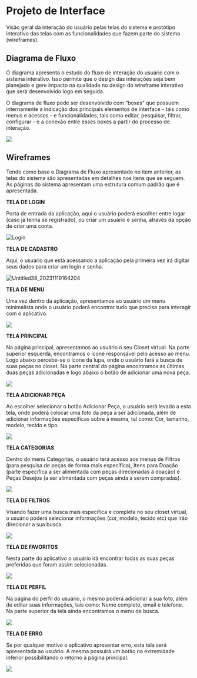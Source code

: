 
# Projeto de Interface

Visão geral da interação do usuário pelas telas do sistema e protótipo interativo das telas com as funcionalidades que fazem parte do sistema (wireframes).

## Diagrama de Fluxo

O diagrama apresenta o estudo do fluxo de interação do usuário com o sistema interativo. Isso permite que o design das interações seja bem planejado e gere impacto na qualidade no design do wireframe interativo que será desenvolvido logo em seguida.

O diagrama de fluxo pode ser desenvolvido com “boxes” que possuem internamente a indicação dos principais elementos de interface - tais como menus e acessos - e funcionalidades, tais como editar, pesquisar, filtrar, configurar - e a conexão entre esses boxes a partir do processo de interação.

<img src="https://github.com/ICEI-PUC-Minas-PMV-ADS/pmv-ads-2023-2-e3-proj-mov-t4-2023-e3-projmovt4-time2-myclosetweb/blob/main/docs/img/Diagrama%20Fluxo.png">


## Wireframes

Tendo como base o Diagrama de Fluxo apresentado  no  item  anterior,  as  telas  do  sistema  são apresentadas em detalhes nos itens que se seguem. As páginas do sistema apresentam uma estrutura comum padrão que é apresentada.


**TELA DE LOGIN**

Porta de entrada da aplicação, aqui o usuário poderá escolher entre logar (caso já tenha se registrado), ou criar um usuário e senha, através da opção de criar uma conta.

![Login](https://github.com/ICEI-PUC-Minas-PMV-ADS/pmv-ads-2023-2-e3-proj-mov-t4-2023-e3-projmovt4-time2-myclosetweb-atualizado/assets/112135152/417d3cc9-3119-4e4f-9dd0-5594d8a74277)



**TELA DE CADASTRO**

Aqui, o usuário que está acessando a aplicação pela primeira vez irá digitar seus dados para criar um login e senha.

![Untitled38_20231119164204](https://github.com/ICEI-PUC-Minas-PMV-ADS/pmv-ads-2023-2-e3-proj-mov-t4-2023-e3-projmovt4-time2-myclosetweb-atualizado/assets/112135152/685db79a-e0c7-4caa-9391-dc3e8355c225)






**TELA DE MENU**

Uma vez dentro da aplicação, apresentamos ao usuário um menu minimalista onde o usuário poderá encontrar tudo que precisa para interagir com o aplicativo.

<img src="https://github.com/ICEI-PUC-Minas-PMV-ADS/pmv-ads-2023-2-e3-proj-mov-t4-2023-e3-projmovt4-time2-myclosetweb/blob/main/docs/img/Tela%20Menu.png">


**TELA PRINCIPAL**

Na página principal, apresentamos ao usuário o seu Closet virtual. Na parte superior esquerda, encontramos o ícone responsável pelo acesso ao menu. Logo abaixo percebe-se o ícone da lupa, onde o usuário fará a busca de suas peças no closet. Na parte central da página encontramos as últimas duas peças adicionadas e logo abaixo o botão de adicionar uma nova peça.

<img src="https://github.com/ICEI-PUC-Minas-PMV-ADS/pmv-ads-2023-2-e3-proj-mov-t4-2023-e3-projmovt4-time2-myclosetweb/blob/main/docs/img/Tela%20Principal.png">


**TELA ADICIONAR PEÇA**

Ao escolher selecionar o botão Adicionar Peça, o usuário será levado a esta tela, onde poderá colocar uma foto da peça a ser adicionada, além de adicionar informações específicas sobre à mesma, tal como: Cor, tamanho, modelo, tecido e tipo.

<img src="https://github.com/ICEI-PUC-Minas-PMV-ADS/pmv-ads-2023-2-e3-proj-mov-t4-2023-e3-projmovt4-time2-myclosetweb/blob/main/docs/img/Tela%20Add.png">


**TELA CATEGORIAS**

Dentro do menu Categorias, o usuário terá acesso aos menus de Filtros (para pesquisa de peças de forma mais específica), Itens para Doação (parte específica a ser alimentada com peças direcionadas à doação) e Peças Desejos (a ser alimentada com peças ainda a serem compradas).

<img src="https://github.com/ICEI-PUC-Minas-PMV-ADS/pmv-ads-2023-2-e3-proj-mov-t4-2023-e3-projmovt4-time2-myclosetweb/blob/main/docs/img/Tela%20Categorias.png">


**TELA DE FILTROS**

Visando fazer uma busca mais específica e completa no seu closet virtual, o usuário poderá selecionar informações (cor, modelo, tecido etc) que irão direcionar a sua busca.

<img src="https://github.com/ICEI-PUC-Minas-PMV-ADS/pmv-ads-2023-2-e3-proj-mov-t4-2023-e3-projmovt4-time2-myclosetweb/blob/main/docs/img/Tela%20Filtros.png">


**TELA DE FAVORITOS**

Nesta parte do aplicativo o usuário irá encontrar todas as suas peças preferidas que foram assim selecionadas.

<img src="https://github.com/ICEI-PUC-Minas-PMV-ADS/pmv-ads-2023-2-e3-proj-mov-t4-2023-e3-projmovt4-time2-myclosetweb/blob/main/docs/img/Tela%20Favoritos.png">


**TELA DE PERFIL**

Na página do perfil do usuário, o mesmo poderá adicionar a sua foto, além de editar suas informações, tais como: Nome completo, email e telefone. Na parte superior da tela ainda encontramos o menu de busca.

<img src="https://github.com/ICEI-PUC-Minas-PMV-ADS/pmv-ads-2023-2-e3-proj-mov-t4-2023-e3-projmovt4-time2-myclosetweb/blob/main/docs/img/Tela%20Perfil.png">


**TELA DE ERRO**

Se por qualquer motivo o aplicativo apresentar erro, esta tela será apresentada ao usuário. A mesma possuirá um botão na extremidade inferior possibilitando o retorno à página principal.

<img src="https://github.com/ICEI-PUC-Minas-PMV-ADS/pmv-ads-2023-2-e3-proj-mov-t4-2023-e3-projmovt4-time2-myclosetweb/blob/main/docs/img/Tela%20Erro.png">

